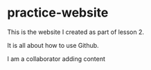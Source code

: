 # practice-website

This is the website I created as part of lesson 2.

It is all about how to use Github.

I am a collaborator adding content
